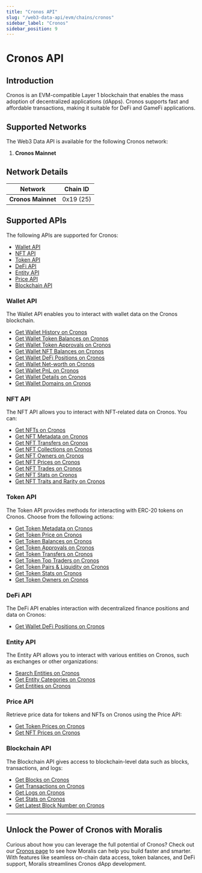 ```yaml
---
title: "Cronos API"
slug: "/web3-data-api/evm/chains/cronos"
sidebar_label: "Cronos"
sidebar_position: 9
---
```


# Cronos API

## Introduction

Cronos is an EVM-compatible Layer 1 blockchain that enables the mass adoption of decentralized applications (dApps). Cronos supports fast and affordable transactions, making it suitable for DeFi and GameFi applications.

## Supported Networks

The Web3 Data API is available for the following Cronos network:

1. **Cronos Mainnet**

## Network Details

| Network | Chain ID |
| ---- | ---- |
| **Cronos Mainnet** | 0x19 (25) |

## Supported APIs

The following APIs are supported for Cronos:

- [Wallet API](/web3-data-api/evm/reference#wallet-api)
- [NFT API](/web3-data-api/evm/reference#nft-api)
- [Token API](/web3-data-api/evm/reference#token-api)
- [DeFi API](/web3-data-api/evm/reference#defi-api)
- [Entity API](/web3-data-api/evm/reference#entity-api)
- [Price API](/web3-data-api/evm/reference#price-api)
- [Blockchain API](/web3-data-api/evm/reference#blockchain-api)

### Wallet API

The Wallet API enables you to interact with wallet data on the Cronos blockchain.

- [Get Wallet History on Cronos](/web3-data-api/evm/reference#get-wallet-history)
- [Get Wallet Token Balances on Cronos](/web3-data-api/evm/reference#get-wallet-token-balances)
- [Get Wallet Token Approvals on Cronos](/web3-data-api/evm/reference#get-wallet-token-approvals)
- [Get Wallet NFT Balances on Cronos](/web3-data-api/evm/reference#get-wallet-nfts)
- [Get Wallet DeFi Positions on Cronos](/web3-data-api/evm/reference#get-wallet-defi-positions)
- [Get Wallet Net-worth on Cronos](/web3-data-api/evm/reference#get-wallet-net-worth)
- [Get Wallet PnL on Cronos](/web3-data-api/evm/reference#get-wallet-pnl)
- [Get Wallet Details on Cronos](/web3-data-api/evm/reference#get-wallet-details)
- [Get Wallet Domains on Cronos](/web3-data-api/evm/reference#get-wallet-domains)

### NFT API

The NFT API allows you to interact with NFT-related data on Cronos. You can:

- [Get NFTs on Cronos](/web3-data-api/evm/reference#get-nfts)
- [Get NFT Metadata on Cronos](/web3-data-api/evm/reference#get-nft-metadata)
- [Get NFT Transfers on Cronos](/web3-data-api/evm/reference#get-nft-transfers)
- [Get NFT Collections on Cronos](/web3-data-api/evm/reference#get-nft-collections)
- [Get NFT Owners on Cronos](/web3-data-api/evm/reference#get-nft-owners)
- [Get NFT Prices on Cronos](/web3-data-api/evm/reference#get-nft-prices)
- [Get NFT Trades on Cronos](/web3-data-api/evm/reference#get-nft-trades)
- [Get NFT Stats on Cronos](/web3-data-api/evm/reference#get-nft-stats)
- [Get NFT Traits and Rarity on Cronos](/web3-data-api/evm/reference#get-nft-traits-and-rarity)

### Token API

The Token API provides methods for interacting with ERC-20 tokens on Cronos. Choose from the following actions:

- [Get Token Metadata on Cronos](/web3-data-api/evm/reference#get-token-metadata)
- [Get Token Price on Cronos](/web3-data-api/evm/reference#get-token-price)
- [Get Token Balances on Cronos](/web3-data-api/evm/reference#get-token-balances)
- [Get Token Approvals on Cronos](/web3-data-api/evm/reference#get-token-approvals)
- [Get Token Transfers on Cronos](/web3-data-api/evm/reference#get-token-transfers)
- [Get Token Top Traders on Cronos](/web3-data-api/evm/reference#get-token-top-traders)
- [Get Token Pairs & Liquidity on Cronos](/web3-data-api/evm/reference#get-token-pairs--liquidity)
- [Get Token Stats on Cronos](/web3-data-api/evm/reference#get-token-stats)
- [Get Token Owners on Cronos](/web3-data-api/evm/reference#get-token-owners)

### DeFi API

The DeFi API enables interaction with decentralized finance positions and data on Cronos:

- [Get Wallet DeFi Positions on Cronos](/web3-data-api/evm/reference#get-wallet-defi-positions)

### Entity API

The Entity API allows you to interact with various entities on Cronos, such as exchanges or other organizations:

- [Search Entities on Cronos](/web3-data-api/evm/reference#search-entities)
- [Get Entity Categories on Cronos](/web3-data-api/evm/reference#get-entity-categories)
- [Get Entities on Cronos](/web3-data-api/evm/reference#get-entities)

### Price API

Retrieve price data for tokens and NFTs on Cronos using the Price API:

- [Get Token Prices on Cronos](/web3-data-api/evm/reference#get-token-prices)
- [Get NFT Prices on Cronos](/web3-data-api/evm/reference#get-nft-prices)

### Blockchain API

The Blockchain API gives access to blockchain-level data such as blocks, transactions, and logs:

- [Get Blocks on Cronos](/web3-data-api/evm/reference#get-blocks)
- [Get Transactions on Cronos](/web3-data-api/evm/reference#get-transactions)
- [Get Logs on Cronos](/web3-data-api/evm/reference#get-logs)
- [Get Stats on Cronos](/web3-data-api/evm/reference#get-stats)
- [Get Latest Block Number on Cronos](/web3-data-api/evm/reference#get-latest-block-number)

---

## Unlock the Power of Cronos with Moralis

Curious about how you can leverage the full potential of Cronos? Check out our [Cronos page](https://developers.moralis.com/chains/cronos/) to see how Moralis can help you build faster and smarter. With features like seamless on-chain data access, token balances, and DeFi support, Moralis streamlines Cronos dApp development.
